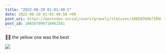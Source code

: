 ```yaml
---
title: "2022-06-20 01:01:40.5"
date: 2022-06-20 01:01:40.50 +00
post_uri: https://mastodon.social/users/gravely/statuses/108507096710962581
post_id: 108507096710962581
---
```

🍅🍅 the yellow one was the best


![](/images/108507096656897221.jpg)


